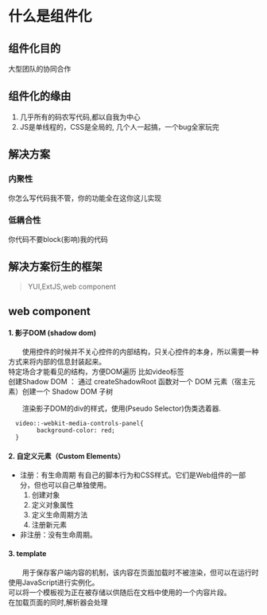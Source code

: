 # 什么是组件化
## 组件化目的
大型团队的协同合作
## 组件化的缘由
1. 几乎所有的码农写代码,都以自我为中心
2. JS是单线程的，CSS是全局的, 几个人一起搞，一个bug全家玩完
## 解决方案
### 内聚性
你怎么写代码我不管，你的功能全在这你这儿实现
### 低耦合性
你代码不要block(影响)我的代码

## 解决方案衍生的框架
>YUI,ExtJS,web component
## web component
#### 1. 影子DOM (shadow dom)   
　　使用控件的时候并不关心控件的内部结构，只关心控件的本身，所以需要一种方式来将内部的信息封装起来。    
特定场合才能看见的结构，方便DOM遍历 比如video标签   
创建Shadow DOM ： 通过 createShadowRoot 函数对一个 DOM 元素（宿主元素）创建一个 Shadow DOM 子树   
    
　　渲染影子DOM的div的样式，使用(Pseudo Selector)伪类选着器. 
```
  video::-webkit-media-controls-panel{    
        background-color: red;    
  }
```
#### 2. 自定义元素（Custom Elements）   
* 注册：有生命周期 有自己的脚本行为和CSS样式。它们是Web组件的一部分，但也可以自己单独使用。    
  1. 创建对象   
  2. 定义对象属性   
  3. 定义生命周期方法   
  4. 注册新元素    
* 非注册：没有生命周期。   
#### 3. template
　　用于保存客户端内容的机制，该内容在页面加载时不被渲染，但可以在运行时使用JavaScript进行实例化。    
可以将一个模板视为正在被存储以供随后在文档中使用的一个内容片段。    
在加载页面的同时,解析器会处理 <template>元素的内容，但只是确保这些内容是有效的; 元素的内容不会被渲染。    
创建一个template的 html 标签，通过 javascript 获取节点的模板内容   
    
　　模板默认不显示，需要激活模板，通过以下两种方法来激活节点    
　　1. 克隆节点:
```
　　var templateContent  = template.content;
　　var activeNode = templateContent.cloneNode(true);
　　document.body.appendChild(activeNode);
```
　　2. 导入节点
```
　　var templateContent  = template.content;
　　var activeNode = document.importNode(templateContent,true);
　　document.body.appendChild(activeNode);
```
#### 4. import
Html Import 可以将外部的 HTML 文档嵌入到当前文档中，提供很好的资源共享        
带有import属性的link 支持两个事件      
onload：文件成功引入页面会触发      
onerror： 文件加载失败会触发      
#### 例
```
　　<link rel="import" href="banner.html">
　　<link rel="import" href="phones.html">
　　<link rel="import" href="list.html">
　　<template name="t-listBox">
    　　<t-banner></t-banner>
    　　<t-phone></t-phone>
    　　<t-list></t-list>
　　</template>
```
